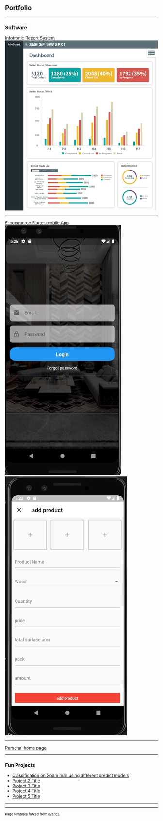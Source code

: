 ## Portfolio

---

### Software 

[Infotronic Report System](http://42.200.149.215:9854/custom-report)
<img src="images/Updated (003)-page-001.jpg?raw=true"/>

---
[E-commerce Flutter mobile App](https://github.com/cyleung428/flutterecom)
<br />
<img src="images/app1.jpg?raw=true" style="width: 480;height: 480"/>
<img src="images/app2.jpg?raw=true" style="width: 480;height: 480"/>

---
[Personal home page](https://myfreelance-291c7.web.app/)

---

### Fun Projects

- [Classification on Spam mail using different predict models](https://github.com/cyleung428/Classification-on-spam-mail/blob/master/Project2.ipynb)
- [Project 2 Title](http://example.com/)
- [Project 3 Title](http://example.com/)
- [Project 4 Title](http://example.com/)
- [Project 5 Title](http://example.com/)

---




---
<p style="font-size:11px">Page template forked from <a href="https://github.com/evanca/quick-portfolio">evanca</a></p>
<!-- Remove above link if you don't want to attibute -->
